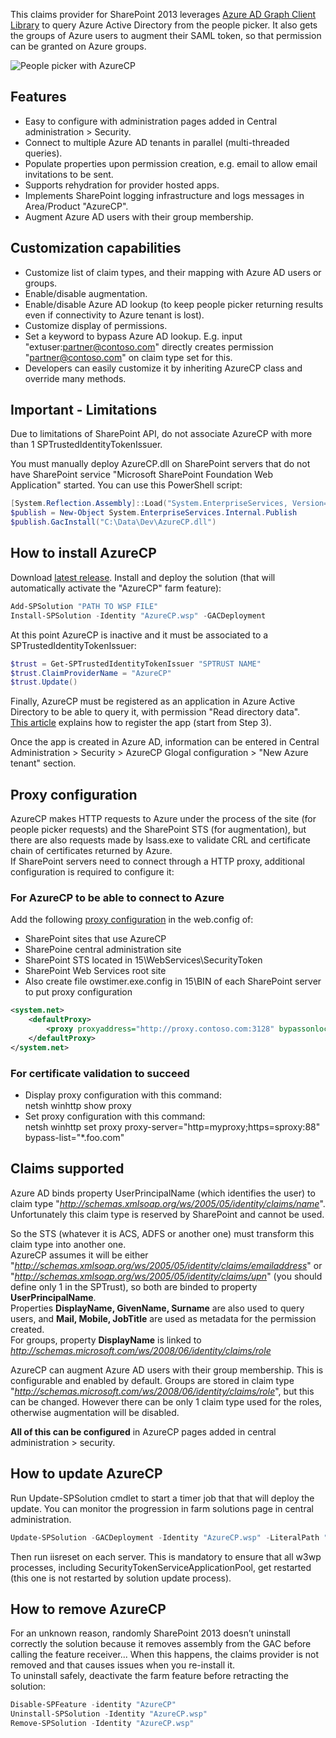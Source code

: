This claims provider for SharePoint 2013 leverages [Azure AD Graph Client Library](http://www.nuget.org/packages/Microsoft.Azure.ActiveDirectory.GraphClient/) to query Azure Active Directory from the people picker. It also gets the groups of Azure users to augment their SAML token, so that permission can be granted on Azure groups.

![People picker with AzureCP](https://cloud.githubusercontent.com/assets/8788631/9786028/28938be0-57b7-11e5-8119-ea759f5c508e.png)

## Features
- Easy to configure with administration pages added in Central administration > Security.
- Connect to multiple Azure AD tenants in parallel (multi-threaded queries).
- Populate properties upon permission creation, e.g. email to allow email invitations to be sent.
- Supports rehydration for provider hosted apps. 
- Implements SharePoint logging infrastructure and logs messages in Area/Product "AzureCP". 
- Augment Azure AD users with their group membership.

## Customization capabilities
- Customize list of claim types, and their mapping with Azure AD users or groups. 
- Enable/disable augmentation.
- Enable/disable Azure AD lookup (to keep people picker returning results even if connectivity to Azure tenant is lost).
- Customize display of permissions. 
- Set a keyword to bypass Azure AD lookup. E.g. input "extuser:partner@contoso.com" directly creates permission "partner@contoso.com" on claim type set for this.
- Developers can easily customize it by inheriting AzureCP class and override many methods.

## Important - Limitations
Due to limitations of SharePoint API, do not associate AzureCP with more than 1 SPTrustedIdentityTokenIssuer.

You must manually deploy AzureCP.dll on SharePoint servers that do not have SharePoint service "Microsoft SharePoint Foundation Web Application" started. You can use this PowerShell script:
```powershell
[System.Reflection.Assembly]::Load("System.EnterpriseServices, Version=4.0.0.0, Culture=neutral, PublicKeyToken=b03f5f7f11d50a3a")
$publish = New-Object System.EnterpriseServices.Internal.Publish
$publish.GacInstall("C:\Data\Dev\AzureCP.dll")
```

## How to install AzureCP
Download [latest release](https://github.com/Yvand/AzureCP/releases).
Install and deploy the solution (that will automatically activate the "AzureCP" farm feature):
```powershell
Add-SPSolution "PATH TO WSP FILE"
Install-SPSolution -Identity "AzureCP.wsp" -GACDeployment
```

At this point AzureCP is inactive and it must be associated to a SPTrustedIdentityTokenIssuer:
```powershell
$trust = Get-SPTrustedIdentityTokenIssuer "SPTRUST NAME"
$trust.ClaimProviderName = "AzureCP"
$trust.Update()
```

Finally, AzureCP must be registered as an application in Azure Active Directory to be able to query it, with permission "Read directory data".  
[This article](https://github.com/AzureADSamples/ConsoleApp-GraphAPI-DotNet) explains how to register the app (start from Step 3).

Once the app is created in Azure AD, information can be entered in Central Administration > Security > AzureCP Glogal configuration > "New Azure tenant" section.

## Proxy configuration
AzureCP makes HTTP requests to Azure under the process of the site (for people picker requests) and the SharePoint STS (for augmentation), but there are also requests made by lsass.exe to validate CRL and certificate chain of certificates returned by Azure.<br>
If SharePoint servers need to connect through a HTTP proxy, additional configuration is required to configure it:
### For AzureCP to be able to connect to Azure
Add the following [proxy configuration](https://msdn.microsoft.com/en-us/library/kd3cf2ex.aspx) in the web.config of:
- SharePoint sites that use AzureCP
- SharePoine central administration site
- SharePoint STS located in 15\WebServices\SecurityToken
- SharePoint Web Services root site
- Also create file owstimer.exe.config in 15\BIN of each SharePoint server to put proxy configuration

```xml
<system.net>
    <defaultProxy>
        <proxy proxyaddress="http://proxy.contoso.com:3128" bypassonlocal="true" />
    </defaultProxy>
</system.net>
```

### For certificate validation to succeed
- Display proxy configuration with this command:<br>
netsh winhttp show proxy
- Set proxy configuration with this command:<br>
netsh winhttp set proxy proxy-server="http=myproxy;https=sproxy:88" bypass-list="*.foo.com"


## Claims supported
Azure AD binds property UserPrincipalName (which identifies the user) to claim type "_http://schemas.xmlsoap.org/ws/2005/05/identity/claims/name_". Unfortunately this claim type is reserved by SharePoint and cannot be used.

So the STS (whatever it is ACS, ADFS or another one) must transform this claim type into another one.  
AzureCP assumes it will be either "_http://schemas.xmlsoap.org/ws/2005/05/identity/claims/emailaddress_" or "_http://schemas.xmlsoap.org/ws/2005/05/identity/claims/upn_" (you should define only 1 in the SPTrust), so both are binded to property **UserPrincipalName**.  
Properties **DisplayName, GivenName, Surname** are also used to query users, and **Mail, Mobile, JobTitle** are used as metadata for the permission created.  
For groups, property **DisplayName** is linked to _http://schemas.microsoft.com/ws/2008/06/identity/claims/role_  

AzureCP can augment Azure AD users with their group membership. This is configurable and enabled by default. Groups are stored in claim type "_http://schemas.microsoft.com/ws/2008/06/identity/claims/role_", but this can be changed. However there can be only 1 claim type used for the roles, otherwise augmentation will be disabled.

**All of this can be configured** in AzureCP pages added in central administration > security.

## How to update AzureCP
Run Update-SPSolution cmdlet to start a timer job that that will deploy the update. You can monitor the progression in farm solutions page in central administration.
```powershell
Update-SPSolution -GACDeployment -Identity "AzureCP.wsp" -LiteralPath "PATH TO WSP FILE"
```
Then run iisreset on each server. This is mandatory to ensure that all w3wp processes, including SecurityTokenServiceApplicationPool, get restarted (this one is not restarted by solution update process).

## How to remove AzureCP
For an unknown reason, randomly SharePoint 2013 doesn’t uninstall correctly the solution because it removes assembly from the GAC before calling the feature receiver... When this happens, the claims provider is not removed and that causes issues when you re-install it.  
To uninstall safely, deactivate the farm feature before retracting the solution:
```powershell
Disable-SPFeature -identity "AzureCP"
Uninstall-SPSolution -Identity "AzureCP.wsp"
Remove-SPSolution -Identity "AzureCP.wsp"
```
